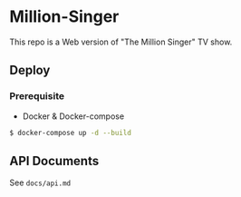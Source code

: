 # Million-Singer
This repo is a Web version of "The Million Singer" TV show.

## Deploy

### Prerequisite

- Docker & Docker-compose

```bash
$ docker-compose up -d --build
```
## API Documents

See ```docs/api.md```